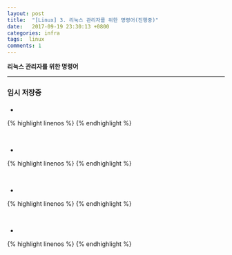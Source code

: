 ```yaml
---
layout: post
title:  "[Linux] 3. 리눅스 관리자를 위한 명령어(진행중)"
date:   2017-09-19 23:30:13 +0800
categories: infra
tags:  linux
comments: 1
---
```


**리눅스 관리자를 위한 명령어**

---


### 임시 저장중

#### 

* 

{% highlight linenos %}
{% endhighlight %}

<br>

*


{% highlight linenos %}
{% endhighlight %}

<br>

*


{% highlight linenos %}
{% endhighlight %}

<br>

* 

{% highlight linenos %}
{% endhighlight %}

<br>




